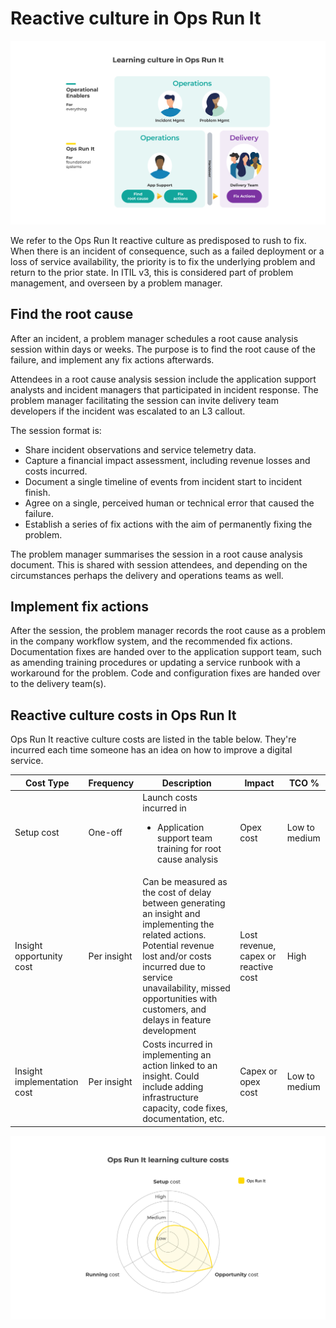 # Reactive culture in Ops Run It

![](../.gitbook/assets/what-is-ops-run-it/ops-run-it-reactive-culture.png)

We refer to the Ops Run It reactive culture as predisposed to rush to fix. When there is an incident of consequence, such as a failed deployment or a loss of service availability, the priority is to fix the underlying problem and return to the prior state. In ITIL v3, this is considered part of problem management, and overseen by a problem manager. 

## Find the root cause

After an incident, a problem manager schedules a root cause analysis session within days or weeks. The purpose is to find the root cause of the failure, and implement any fix actions afterwards. 

Attendees in a root cause analysis session include the application support analysts and incident managers that participated in incident response. The problem manager facilitating the session can invite delivery team developers if the incident was escalated to an L3 callout. 

The session format is:

* Share incident observations and service telemetry data.
* Capture a financial impact assessment, including revenue losses and costs incurred. 
* Document a single timeline of events from incident start to incident finish.
* Agree on a single, perceived human or technical error that caused the failure.
* Establish a series of fix actions with the aim of permanently fixing the problem.

The problem manager summarises the session in a root cause analysis document. This is shared with session attendees, and depending on the circumstances perhaps the delivery and operations teams as well. 

## Implement fix actions

After the session, the problem manager records the root cause as a problem in the company workflow system, and the recommended fix actions. Documentation fixes are handed over to the application support team, such as amending training procedures or updating a service runbook with a workaround for the problem. Code and configuration fixes are handed over to the delivery team(s). 
 
## Reactive culture costs in Ops Run It

Ops Run It reactive culture costs are listed in the table below. They're incurred each time someone has an idea on how to improve a digital service.

|Cost Type|Frequency|Description|Impact|TCO %|
|---|---|---|---|---|
|Setup cost|One-off|Launch costs incurred in<ul><li>Application support team training for root cause analysis</li></ul>|Opex cost|Low to medium|
|Insight opportunity cost|Per insight|Can be measured as the cost of delay between generating an insight and implementing the related actions. Potential revenue lost and/or costs incurred due to service unavailability, missed opportunities with customers, and delays in feature development|Lost revenue, capex or reactive cost|High|
|Insight implementation cost|Per insight|Costs incurred in implementing an action linked to an insight. Could include adding infrastructure capacity, code fixes, documentation, etc.|Capex or opex cost|Low to medium|

![](../.gitbook/assets/what-is-ops-run-it/ops-run-it-reactive-culture-costs.png)

